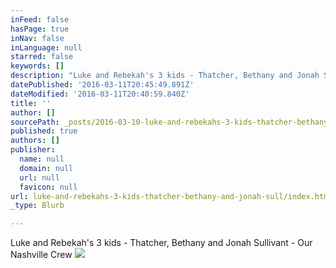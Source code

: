 ```yaml
---
inFeed: false
hasPage: true
inNav: false
inLanguage: null
starred: false
keywords: []
description: "Luke and Rebekah's 3 kids - Thatcher, Bethany and Jonah Sullivant - Our Nashville Crew"
datePublished: '2016-03-11T20:45:49.891Z'
dateModified: '2016-03-11T20:40:59.840Z'
title: ''
author: []
sourcePath: _posts/2016-03-10-luke-and-rebekahs-3-kids-thatcher-bethany-and-jonah-sull.md
published: true
authors: []
publisher:
  name: null
  domain: null
  url: null
  favicon: null
url: luke-and-rebekahs-3-kids-thatcher-bethany-and-jonah-sull/index.html
_type: Blurb

---
```

Luke and Rebekah's 3 kids - Thatcher, Bethany and Jonah Sullivant - Our Nashville Crew
![](https://the-grid-user-content.s3-us-west-2.amazonaws.com/accd1149-bf05-4cc6-abed-5f78438add82.jpg)